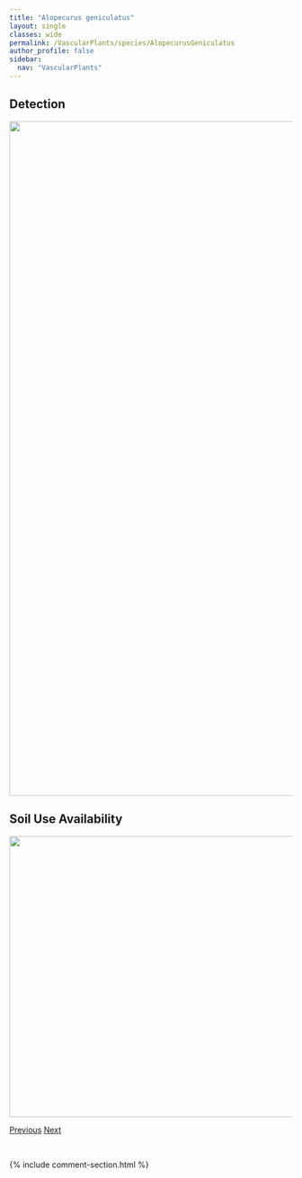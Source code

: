 ```yaml
---
title: "Alopecurus geniculatus"
layout: single
classes: wide
permalink: /VascularPlants/species/AlopecurusGeniculatus
author_profile: false
sidebar:
  nav: "VascularPlants"
---
```


<h2>Detection</h2>

<a href="https://drive.google.com/uc?export=view&id=1M3alKq1rgM69GqKLntuZ0AmP77mjyXju">
<img src="https://drive.google.com/uc?export=view&id=1M3alKq1rgM69GqKLntuZ0AmP77mjyXju" height = "1200" width = "800">
</a>


<h2>Soil Use Availability</h2>

<a href="https://drive.google.com/uc?export=view&id=1DnbrHA6fLh7zlP1cuE9G23CnlHbl0Yy1">
<img src="https://drive.google.com/uc?export=view&id=1DnbrHA6fLh7zlP1cuE9G23CnlHbl0Yy1" height = "500" width = "1000">
</a>


<a href="/DevelopmentWebsite/VascularPlants/species/AlopecurusCarolinianus" class="pagination--pager" title="Alopecurus carolinianus">Previous</a> <a href="/DevelopmentWebsite/VascularPlants/species/Alyssum" class="pagination--pager" title="Alyssum">Next</a>

<p>&nbsp;</p>

{% include comment-section.html %}
